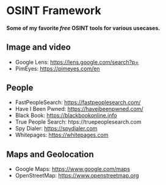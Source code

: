# OSINT Framework
#### Some of my favorite _free_ OSINT tools for various usecases.

## Image and video
- Google Lens: https://lens.google.com/search?p=
- PimEyes: https://pimeyes.com/en

## People
- FastPeopleSearch: https://fastpeoplesearch.com/
- Have I Been Pwned: https://haveibeenpwned.com/
- Black Book: https://blackbookonline.info
- True People Search: htps://truepeoplesearch.com
- Spy Dialer: https://spydialer.com
- Whitepages: https://whitepages.com  

## Maps and Geolocation
- Google Maps: https://www.google.com/maps
- OpenStreetMap: https://www.openstreetmap.org
